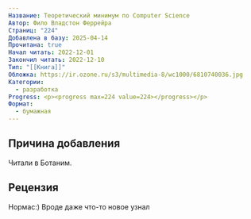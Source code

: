 ```yaml
---
Название: Теоретический минимум по Computer Science
Автор: Фило Владстон Феррейра
Страниц: "224"
Добавлена в базу: 2025-04-14
Прочитана: true
Начал читать: 2022-12-01
Закончил читать: 2022-12-10
Тип: "[[Книга]]"
Обложка: https://ir.ozone.ru/s3/multimedia-8/wc1000/6810740036.jpg
Категории:
  - разработка
Progress: <p><progress max=224 value=224></progress></p>
Формат:
  - бумажная
---
```

## Причина добавления

Читали в Ботаним.

## Рецензия

Нормас:) Вроде даже что-то новое узнал